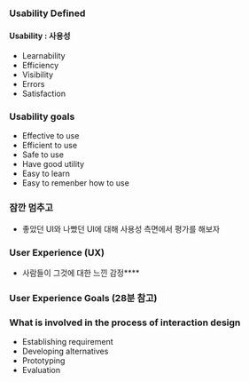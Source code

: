 ### Usability Defined
#### Usability : 사용성
- Learnability
- Efficiency
- Visibility
- Errors
- Satisfaction

### Usability goals
- Effective to use
- Efficient to use
- Safe to use
- Have good utility
- Easy to learn
- Easy to remenber how to use

### 잠깐 멈추고
- 좋았던 UI와 나빴던 UI에 대해 사용성 측면에서 평가를 해보자
 
### User Experience (UX)
 - 사람들이 그것에 대한 느낀 감정****
 
### User Experience Goals (28분 참고)

### What is involved in the process of interaction design
- Establishing requirement
- Developing alternatives
- Prototyping
- Evaluation
